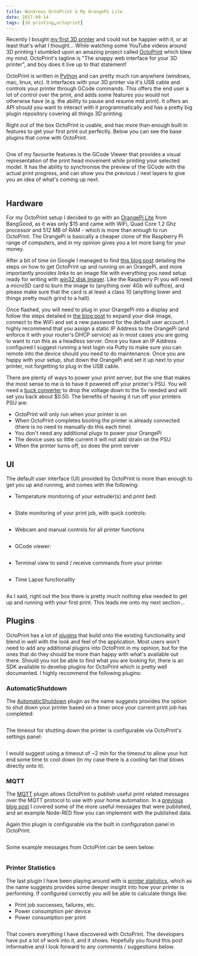 ```yaml
---
title: Wondrous OctoPrint & My OrangePi Lite
date: 2017-09-14
tags: [3d printing,octoprint]
---
```


Recently I bought [my first 3D printer](https://www.richardn.ca/posts/AnetA8MyFirst3DPrinter/) and could not be happier with it, or at least that's what I thought... While watching some YouTube videos around 3D printing I stumbled upon an amazing project called [OctoPrint](https://octoprint.org/) which blew my mind. OctoPrint's tagline is "The snappy web interface for your 3D printer", and boy does it live up to that statement!

OctoPrint is written in [Python](https://www.python.org/) and can pretty much run anywhere (windows, mac, linux, etc). It interfaces with your 3D printer via it's USB cable and controls your printer through GCode commands. This offers the end user a lot of control over the print, and adds some features you would not otherwise have (e.g. the ability to pause and resume mid print). It offers an API should you want to interact with it programmatically and has a pretty big plugin repository covering all things 3D printing.

Right out of the box OctoPrint is usable, and has more than enough built in features to get your first print out perfectly. Below you can see the base plugins that come with OctoPrint.

<img src="./008.png" alt="" />

One of my favourite features is the GCode Viewer that provides a visual representation of the print head movement while printing your selected model. It has the ability to synchronise the preview of the GCode with the actual print progress, and can show you the previous / next layers to give you an idea of what's coming up next.

<img src="./009.png" alt="" />

## Hardware
For my OctoPrint setup I decided to go with an [OrangePi Lite](https://www.banggood.com/Orange-Pi-Lite-with-Quad-Core-1_2GHz-512MB-DDR3-WiFi-Mini-PC-p-1101903.html?cur_warehouse=CN) from BangGood, as it was only $15 and came with WiFi, Quad Core 1.2 Ghz processor and 512 MB of RAM - which is more than enough to run OctoPrint. The OrangePi is basically a cheaper clone of the Raspberry Pi range of computers, and in my opinion gives you a lot more bang for your money.

After a bit of time on Google I managed to find [this blog post](https://www.cnx-software.com/2017/07/11/how-to-use-octoprint-on-orange-pi-lite-board-amlogic-s905x-and-s912-tv-boxes/) detailing the steps on how to get OctoPrint up and running on an OrangePi, and more importantly provides links to an image file with everything you need setup ready for writing with [win32 disk imager](https://sourceforge.net/projects/win32diskimager/). Like the Raspberry Pi you will need a microSD card to burn the image to (anything over 4Gb will suffice), and please make sure that the card is at least a class 10 (anything lower and things pretty much grind to a halt).

Once flashed, you will need to plug in your OrangePi into a display and follow the steps detailed in [the blog post](https://www.cnx-software.com/2017/07/11/how-to-use-octoprint-on-orange-pi-lite-board-amlogic-s905x-and-s912-tv-boxes/) to expand your disk image, connect to the WiFi and set a new password for the default user account. I highly recommend that you assign a static IP Address to the OrangePi (and enforce it with your router's DHCP service) as in most cases you are going to want to run this as a headless server. Once you have an IP Address configured I suggest running a test login via Putty to make sure you can remote into the device should you need to do maintenance. Once you are happy with your setup, shut down the OrangePi and set it up next to your printer, not forgetting to plug in the USB cable.

There are plenty of ways to power your print server, but the one that makes the most sense to me is to have it powered off your printer's PSU. You will need a [buck converter](https://www.aliexpress.com/item/32695785476.html) to drop the voltage down to the 5v needed and will set you back about $0.50. The benefits of having it run off your printers PSU are:

- OctoPrint will only run when your printer is on
- When OctoPrint completes booting the printer is already connected (there is no need to manually do this each time)
- You don't need any additional plugs to power your OrangePi
- The device uses so little current it will not add strain on the PSU
- When the printer turns off, so does the print server

## UI
The default user interface (UI) provided by OctoPrint is more than enough to get you up and running, and comes with the following:

- Temperature monitoring of your extruder(s) and print bed:

<img src="./008.png" alt="" />

- State monitoring of your print job, with quick controls:

<img src="./010.png" alt="" />

- Webcam and manual controls for all printer functions

<img src="./011.png" alt="" />

- GCode viewer:

<img src="./012.png" alt="" />

- Terminal view to send / receive commands from your printer

<img src="./013.png" alt="" />

- Time Lapse functionality

<img src="./014.png" alt="" />

As I said, right out the box there is pretty much nothing else needed to get up and running with your first print. This leads me onto my next section...

## Plugins
OctoPrint has a lot of [plugins](https://plugins.octoprint.org/) that build onto the existing functionality and blend in well with the look and feel of the application. Most users won't need to add any additional plugins into OctoPrint in my opinion, but for the ones that do they should be more than happy with what's available out there. Should you not be able to find what you are looking for, there is an SDK available to develop plugins for OctoPrint which is pretty well documented. I highly recommend the following plugins:

### AutomaticShutdown
The [AutomaticShutdown](https://plugins.octoprint.org/plugins/automaticshutdown/) plugin as the name suggests provides the option to shut down your printer based on a timer once your current print job has completed:

<img src="./015.png" alt="" />

The timeout for shutting down the printer is configurable via OctoPrint's settings panel:

<img src="./016.png" alt="" />

I would suggest using a timeout of ~2 min for the timeout to allow your hot end some time to cool down (in my case there is a cooling fan that blows directly onto it).

### MQTT
The [MQTT](https://plugins.octoprint.org/plugins/mqtt/) plugin allows OctoPrint to publish useful print related messages over the MQTT protocol to use with your home automation. In a [previous blog post](https://www.richardn.ca/posts/OctoPrintMQTTEventsWithSamples/) I covered some of the more useful messages that were published, and an example Node-RED flow you can implement with the published data.

Again this plugin is configurable via the built in configuration panel in OctoPrint:

<img src="./017.png" alt="" />

Some example messages from OctoPrint can be seen below:

<img src="./018.png" alt="" />

### Printer Statistics
The last plugin I have been playing around with is [printer statistics](https://plugins.octoprint.org/plugins/stats/), which as the name suggests provides some deeper insight into how your printer is performing. If configured correctly you will be able to calculate things like:

- Print job successes, failures, etc.
- Power consumption per device
- Power consumption per print

<img src="./019.png" alt="" />

That covers everything I have discovered with OctoPrint. The developers have put a lot of work into it, and it shows. Hopefully you found this post informative and I look forward to any comments / suggestions below.